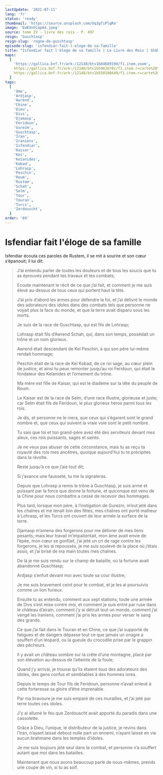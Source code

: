 ```yaml
---
lastUpdate: '2021-07-11'
lang: 'fr'
status: 'ready'
thumbnail: 'https://source.unsplash.com/Uq3gTiPlqRo'
image: 'EwKXn5CapA4.jpeg'
source: tome IV - livre des rois - P. 497
reign: 'Guschtasp'
reign-slug: 'regne-de-guschtasp'
episode-slug: 'isfendiar-fait-l-eloge-de-sa-famille'
title: "Isfendiar fait l'éloge de sa famille | Le Livre des Rois | Shâhnâmeh"
maps:
  [
    'https://gallica.bnf.fr/ark:/12148/btv1b8468919d/f1.item.zoom',
    https://gallica.bnf.fr/ark:/12148/btv1b5963670z/f1.item.r=carte%20touran.zoom,
    https://gallica.bnf.fr/ark:/12148/btv1b550108649/f1.item.r=carte%20touran.zoom,
  ]
tags:
  [
    'âme',
    'Ardjasp',
    'Awrend',
    'Chine',
    'Dieu',
    'Divs',
    'Djamasp',
    'Feridoun',
    'Gurezm',
    'Guschtasp',
    'Iran',
    'Iraniens',
    'Isfendiar',
    'Kaisar',
    'Keï',
    'Keïanides',
    'Kobad',
    'Lohrasp',
    'Peschin',
    'Roum',
    'Rustem',
    'Schah',
    'Selm',
    'Tour',
    'Touran',
    'Turcs',
    'Zerdouscht',
  ]
order: '69'
---
```


<!-- LTeX: language=fr -->

# Isfendiar fait l'éloge de sa famille

Isfendiar écouta ces paroles de Rustem, il se mit à sourire et son cœur s’épanouit; il lui dit:

> J’ai entendu parler de toutes les douleurs et de tous les soucis que tu as éprouvés pendant tes travaux et tes combats;
>
> Ecoute maintenant le récit de ce que j’ai fait, et comment je me suis élevé au-dessus de tous ceux qui portent haut la tête.
>
> J’ai pris d’abord les armes pour défendre la foi, et j’ai délivré le monde des adorateurs des idoles dans des combats tels que personne ne voyait plus la face du monde, et que la terre avait disparu sous les morts.
>
> Je suis de la race de Guschtasp, qui est fils de Lohrasp;
>
> Lohrasp était fils d’Awrend Schah, qui, dans son temps, possédait un trône et un nom glorieux.
>
> Awrend était descendant de Keï Peschin, à qui son père lui-même rendait hommage;
>
> Peschin était de la race de Keï Kobad, de ce roi sage, au cœur plein de justice, et ainsi tu peux remonter jusqu’au roi Feridoun, qui était le fondateur des Keïanides et l’ornement du trône.
>
> Ma mère est fille de Kaisar, qui est le diadème sur la tête du peuple de Roum.
>
> Le Kaisar est de la race de Selm, d’une race illustre, glorieuse et juste; car Selm était fils de Feridoun, le plus glorieux héros parmi tous les rois.
>
> Je dis, et personne ne le niera, que ceux qui s’égarent sont le grand nombre et, que ceux qui suivent la vraie voie sont le petit nombre.
>
> Tu sais que toi et ton grand-père avez été des serviteurs devant mes aïeux, ces rois puissants, sages et saints.
>
> Je ne veux pas abuser de cette circonstance, mais tu as reçu ta royauté des rois mes ancêtres, quoique aujourd’hui tu te précipites dans la révolte.
>
> Reste jusqu’à ce que j’aie tout dit;
>
> Si j’avance une fausseté, tu me la signaleras.
>
> Depuis que Lohrasp a remis le trône à Guschtasp, je suis armé et puissant par la force que donne la fortune, et quiconque est venu de la Chine pour nous combattre a cessé de recevoir des hommages.
>
> Plus tard, lorsque mon père, à l’instigation de Gurezm, m’eut jeté dans les chaînes et me tenait loin des fêtes, mes chaînes ont porté malheur à Lohrasp, et les Turcs ont couvert de leur armée la surface de la terre.
>
> Djamasp m’amena des forgerons pour me délivrer de mes liens pesants; mais leur travail m’impatientait, mon âme avait envie de l’épée, mon cœur se gonflait, j’ai jeté un cri de rage contre les forgerons, je les ai repoussés, je me suis soulevé de la place où j’étais assis, et j’ai brisé de ma main toutes mes chaînes.
>
> De là je me suis rendu sur le champ de bataille, où la fortune avait abandonné Guschtasp;
>
> Ardjasp s’enfuit devant moi avec toute sa cour illustre;
>
> Je me suis bravement ceint pour le combat, et je les ai poursuivis comme un lion furieux.
>
> Ensuite tu as entendu, comment aux sept stations, toute une armée de Divs s’est mise contre moi, et comment je suis entré par ruse dans le château d’airain, comment j’y ai détruit tout un monde, comment j’ai vengé les Iraniens, comment j’ai pris les armes pour verser le sang des grands.
>
> Ce que j’ai fait dans le Touran et en Chine, ce que j’ai supporté de fatigues et de dangers dépasse tout ce que jamais un onagre a souffert d’un léopard, ou la gueule du crocodile prise par le grappin des pêcheurs.
>
> Il y avait un château sombre sur la crête d’une montagne, placé par son élévation au-dessus de l’atteinte de la foule;
>
> Quand j’y arrivai, je trouvai qu’ils étaient tous des adorateurs des idoles, des gens confus et semblables à des hommes ivres.
>
> Depuis le temps de Tour fils de Feridoun, personne n’avait enlevé à cette forteresse sa gloire d’être imprenable.
>
> Par ma bravoure je me suis emparé de ces murailles, et j’ai jeté par terre toutes ces idoles.
>
> J’y ai allumé le feu que Zerdouscht avait apporté du paradis dans une cassolette.
>
> Grâce à Dieu, l’unique, le distributeur de la justice, je revins dans l’Iran, n’ayant laissé debout nulle part un ennemi, n’ayant laissé en vie aucun brahmane dans les temples d’idoles.
>
> Je me suis toujours jeté seul dans le combat, et personne n’a souffert autant que moi dans les batailles.
>
> Maintenant que nous avons beaucoup parlé de nous-mêmes, prends une coupe de vin, si tu as soif.
